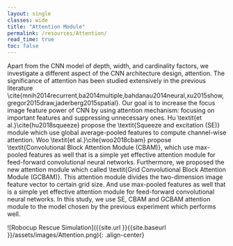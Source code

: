 ```yaml
---
layout: single
classes: wide
title: "Attention Module"
permalink: /resources/Attention/
read_time: true
toc: false
---
```


Apart from the CNN model of depth, width, and cardinality factors, we investigate a different aspect of the CNN architecture design, attention. The significance of attention has been studied extensively in the previous literature \cite{mnih2014recurrent,ba2014multiple,bahdanau2014neural,xu2015show,gregor2015draw,jaderberg2015spatial}. Our goal is to increase the focus image feature power of CNN by using attention mechanism: focusing on important features and suppressing unnecessary ones. Hu \textit{et al.}\cite{hu2018squeeze} propose the \textit{Squeeze and excitation (SE)} module which use global average-pooled features to compute channel-wise attention. Woo \textit{et al.}\cite{woo2018cbam} propose \textit{Convolutional Block Attention Module (CBAM)}, which use max-pooled features as well that is a simple yet effective attention module for feed-forward convolutional neural networks. Furthermore, we proposed the new attention module which called \textit{Grid Convolutional Block Attention Module (GCBAM)}. This attention module divides the two-dimension image feature vector to certain grid size. And use max-pooled features as well that is a simple yet effective attention module for feed-forward convolutional neural networks. In this study, we use SE, CBAM and GCBAM attention module to the model chosen by the previous experiment which performs well.

![Robocup Rescue Simulation]({{site.url }}{{site.baseurl }}/assets/images/Attention.png){: .align-center}
